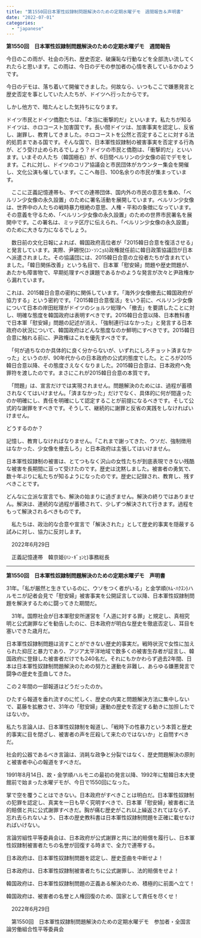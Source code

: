 ```yaml
---
title: "第1550回日本軍性奴隷制問題解決のための定期水曜デモ　週間報告＆声明書"
date: "2022-07-01"
categories: 
  - "japanese"
---
```


**第1550回　日本軍性奴隷制問題解決のための定期水曜デモ　週間報告**

今日のこの雨が、社会の汚れ、歴史否定、破廉恥な行動などを全部洗い流してくれたらと思います。この雨は、今日のデモの参加者の心情を表しているかのようです。

今日のデモは、落ち着いて開催できました。何故なら、いつもここで嫌悪発言と歴史否定を事としていた人たちが、ドイツへ行ったからです。

しかし他方で、暗たんとした気持ちになります。

ドイツ市民とドイツ僑胞たちは、「本当に衝撃的だ」といいます。私たちが知るドイツは、ホロコースト加害国です。長い間ドイツは、加害事実を認定し、反省し、謝罪し、教育してきました。ホロコーストを公然と否定することに対する法的処罰まである国です。そんな国で、日本軍性奴隷制の被害事実を否定する行為が、どう受け止められるでしょう？ドイツの市民と僑胞は、「衝撃的だ」といいます。いまその人たち（韓国極右）が、6日間ベルリンの少女像の前でデモをします。これに対し、ドイツのコリア協議会と市民団体がカウンター集会を開催し、文化公演も催しています。ここへ毎日、100名余りの市民が集まっています。

　ここに正義記憶連帯も、すべての連帯団体、国内外の市民の意志を集め、「ベルリン少女像の永久設置」のために署名活動を展開しています。ベルリン少女像は、世界中の人たちの戦時暴力根絶の意思、人権・平和の象徴になっています。その意義を守るため、「ベルリン少女像の永久設置」のための世界市民署名を展開中です。この署名は、ミッテ区庁に伝えられ、「ベルリン少女像の永久設置」のために大きな力になるでしょう。

　数日前の文化日報によれば、韓国政府高位者が「2015韓日合意を復活させる」と発言しています。実際、尹錫悦(ﾕﾝ･ｿﾝﾆｮﾙ)政権就任前に韓日政策協議団が日本へ派遣されました。その協議団には、2015韓日合意の立役者たちが含まれていました。「韓日関係改善」という名目で、日本軍「慰安婦」問題や歴史問題が、あたかも障害物で、早期処理すべき課題であるかのような発言が次々と尹政権から漏れています。

これは、2015韓日合意の密約に関係しています。「海外少女像撤去に韓国政府が協力する」という密約です。「2015韓日合意復活」をいう前に、ベルリン少女像について日本の岸田総理がドイツのショルツ総理へ「撤去」を要請したことに対し、明確な態度を韓国政府は表明すべきです。2015韓日合意以降、日本教科書で日本軍「慰安婦」問題の記述が消え、「強制連行はなかった」と発言する日本政府の状況について、韓国政府はどんな態度なのか鮮明にすべきです。2015韓日合意に触れる前に、尹政権はこれを優先すべきです。

　「何が過ちなのか具体的に良く分からないが、いずれにしろチョット済まなかった」というのが、90年代からの日本政府の公式的態度でした。ところが2015韓日合意以降、その態度さえなくなりました。2015韓日合意は、日本政府へ免罪符を渡したのです。まさにこれが2015韓日合意の本質です。

　「問題」は、宣言だけでは実現されません。問題解決のためには、過程が蓄積されなくてはいけません。「済まなかった」だけでなく、具体的に何が間違ったのか明確にし、責任を明確にして認定することが前提になるべきです。そして公式的な謝罪をすべきです。そうして、継続的に謝罪と反省の実践をしなければいけません。

どうするのか？

記憶し、教育しなければなりません。「これまで謝ってきた、ウソだ、強制徴用はなかった、少女像を撤去しろ」と日本政府は主張してはいけません。

日本軍性奴隷制の被害は、とてつもなく沢山の女性たちが到底表現できない残酷な被害を長期間に亘って受けたのです。歴史は沈黙しました。被害者の勇気で、数十年ぶりに私たちが知るようになったのです。歴史に記録され、教育し、残すべきことです。

どんなに立派な宣言でも、解決の始まりに過ぎません。解決の終りではありません。解決は、連続的な過程が蓄積されて、少しずつ解決されて行きます。過程をもって解決されるべきものです。

　私たちは、政治的な合意や宣言で「解決された」として歴史的事実を隠蔽する試みに対し、協力に反対します。

　2022年6月29日

　正義記憶連帯　韓京姫(ﾊﾝ･ｷﾞｮﾝﾋ)事務総長

* * *

**第1550回　日本軍性奴隷制問題解決のための定期水曜デモ　声明書**

31年。「私が厳然と生きているのに、ウソをつく者がいる」と金学順(ｷﾑ･ﾊｸｽﾝ)ハルモニが記者会見で「慰安婦」被害事実を公開証言して以降、日本軍性奴隷制問題を解決するために闘ってきた期間だ。

　31年。国際社会が日本軍慰安所運営を「人道に対する罪」と規定し、真相究明と公式謝罪などを勧告したのに、日本政府が明白な歴史を徹底否定し、耳目を塞いできた歳月だ。

日本軍性奴隷制問題は消すことができない歴史的事実だ。戦時状況で女性に加えられた抑圧と暴力であり、アジア太平洋地域で数多くの被害生存者が証言し、韓国政府に登録した被害者だけでも240名だ。それにもかかわらず過去2年間、日本は日本軍性奴隷制問題解決のための努力と運動を非難し、あらゆる嫌悪発言で闘争の歴史を歪曲してきた。

この２年間の一部報道はどうだったのか。

ひたすら報道を垂れ流すのに忙しく、歴史の内実と問題解決方法に集中しないで、葛藤を拡散させ、31年の「慰安婦」運動の歴史を否定する動きに加担したではないか。

私たち言論人は、日本軍性奴隷制を報道し、「戦時下の性暴力という本質と歴史的事実に目を閉ざし、被害者の声を圧殺して来たのではないか」と自問すべきだ。

社会的公器であるべき言論は、消耗な政争と分裂ではなく、歴史問題解決の原則と被害者中心の報道をすべきだ。

1991年8月14日、故・金学順ハルモニの最初の発言以降、1992年に駐韓日本大使館前で始まった水曜デモが、今日で1550回になった。

掌で空を覆うことはできない。日本政府がすべきことは明白だ。日本軍性奴隷制の犯罪を認定し、真実を一日も早く究明すべきで、日本軍「慰安婦」被害者に法的賠償と共に公式謝罪すべきだ。胸が痛む歴史がこれ以上繰返されてはならず、忘れ去られないよう、日本の歴史教科書は日本軍性奴隷制問題を正確に載せなければいけない。

言論労組性平等委員会は、日本政府が公式謝罪と共に法的賠償を履行し、日本軍性奴隷制被害者たちの名誉が回復する時まで、全力で連帯する。

日本政府は、日本軍性奴隷制問題を認定し、歴史歪曲を中断せよ！

日本政府は、日本軍性奴隷制被害者たちに公式謝罪し、法的賠償をせよ！

韓国政府は、日本軍性奴隷制問題の正義ある解決のため、積極的に前面へ立て！

韓国政府は、被害者の名誉と人権回復のため、国家として責任を尽くせ！

　2022年6月29日

　第1550回　日本軍性奴隷制問題解決のための定期水曜デモ　参加者・全国言論労働組合性平等委員会
